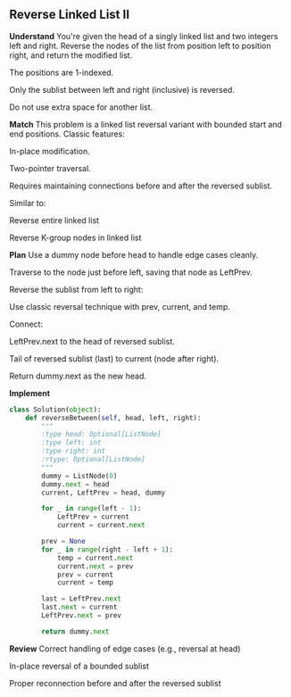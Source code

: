 ## Reverse Linked List II
**Understand**
You're given the head of a singly linked list and two integers left and right. Reverse the nodes of the list from position left to position right, and return the modified list.

The positions are 1-indexed.

Only the sublist between left and right (inclusive) is reversed.

Do not use extra space for another list.

**Match**
This problem is a linked list reversal variant with bounded start and end positions. Classic features:

In-place modification.

Two-pointer traversal.

Requires maintaining connections before and after the reversed sublist.

Similar to:

Reverse entire linked list

Reverse K-group nodes in linked list

**Plan**
Use a dummy node before head to handle edge cases cleanly.

Traverse to the node just before left, saving that node as LeftPrev.

Reverse the sublist from left to right:

Use classic reversal technique with prev, current, and temp.

Connect:

LeftPrev.next to the head of reversed sublist.

Tail of reversed sublist (last) to current (node after right).

Return dummy.next as the new head.

**Implement**
```python
class Solution(object):
    def reverseBetween(self, head, left, right):
        """
        :type head: Optional[ListNode]
        :type left: int
        :type right: int
        :rtype: Optional[ListNode]
        """
        dummy = ListNode(0)
        dummy.next = head
        current, LeftPrev = head, dummy

        for _ in range(left - 1):
            LeftPrev = current
            current = current.next

        prev = None
        for _ in range(right - left + 1):
            temp = current.next
            current.next = prev
            prev = current
            current = temp

        last = LeftPrev.next
        last.next = current
        LeftPrev.next = prev

        return dummy.next
```

**Review**
 Correct handling of edge cases (e.g., reversal at head)

 In-place reversal of a bounded sublist

 Proper reconnection before and after the reversed sublist